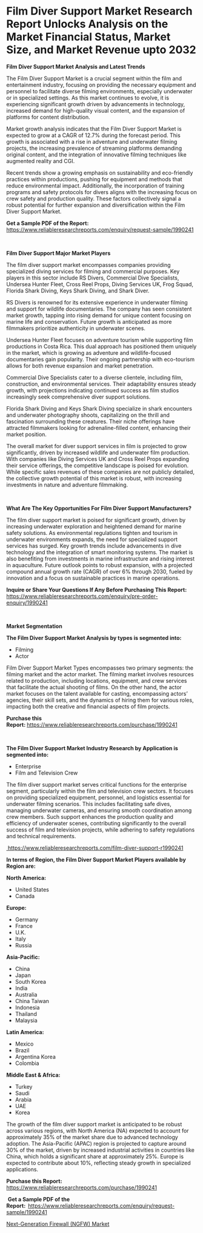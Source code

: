 <p><h1>Film Diver Support Market Research Report Unlocks Analysis on the Market Financial Status, Market Size, and Market Revenue upto 2032</h1></p><p><strong>Film Diver Support Market Analysis and Latest Trends</strong></p>
<p><p>The Film Diver Support Market is a crucial segment within the film and entertainment industry, focusing on providing the necessary equipment and personnel to facilitate diverse filming environments, especially underwater or in specialized settings. As this market continues to evolve, it is experiencing significant growth driven by advancements in technology, increased demand for high-quality visual content, and the expansion of platforms for content distribution.</p><p>Market growth analysis indicates that the Film Diver Support Market is expected to grow at a CAGR of 12.7% during the forecast period. This growth is associated with a rise in adventure and underwater filming projects, the increasing prevalence of streaming platforms demanding original content, and the integration of innovative filming techniques like augmented reality and CGI. </p><p>Recent trends show a growing emphasis on sustainability and eco-friendly practices within productions, pushing for equipment and methods that reduce environmental impact. Additionally, the incorporation of training programs and safety protocols for divers aligns with the increasing focus on crew safety and production quality. These factors collectively signal a robust potential for further expansion and diversification within the Film Diver Support Market.</p></p>
<p><strong>Get a Sample PDF of the Report:&nbsp;</strong> <a href="https://www.reliableresearchreports.com/enquiry/request-sample/1990241?utm_campaign=3257&utm_medium=2&utm_source=Github&utm_content=ia&utm_term=11032025&utm_id=film-diver-support">https://www.reliableresearchreports.com/enquiry/request-sample/1990241</a></p>
<p>&nbsp;</p>
<p><strong>Film Diver Support Major Market Players</strong></p>
<p><p>The film diver support market encompasses companies providing specialized diving services for filming and commercial purposes. Key players in this sector include RS Divers, Commercial Dive Specialists, Undersea Hunter Fleet, Cross Reel Props, Diving Services UK, Frog Squad, Florida Shark Diving, Keys Shark Diving, and Shark Diver. </p><p>RS Divers is renowned for its extensive experience in underwater filming and support for wildlife documentaries. The company has seen consistent market growth, tapping into rising demand for unique content focusing on marine life and conservation. Future growth is anticipated as more filmmakers prioritize authenticity in underwater scenes.</p><p>Undersea Hunter Fleet focuses on adventure tourism while supporting film productions in Costa Rica. This dual approach has positioned them uniquely in the market, which is growing as adventure and wildlife-focused documentaries gain popularity. Their ongoing partnership with eco-tourism allows for both revenue expansion and market penetration.</p><p>Commercial Dive Specialists cater to a diverse clientele, including film, construction, and environmental services. Their adaptability ensures steady growth, with projections indicating continued success as film studios increasingly seek comprehensive diver support solutions.</p><p>Florida Shark Diving and Keys Shark Diving specialize in shark encounters and underwater photography shoots, capitalizing on the thrill and fascination surrounding these creatures. Their niche offerings have attracted filmmakers looking for adrenaline-filled content, enhancing their market position.</p><p>The overall market for diver support services in film is projected to grow significantly, driven by increased wildlife and underwater film production. With companies like Diving Services UK and Cross Reel Props expanding their service offerings, the competitive landscape is poised for evolution. While specific sales revenues of these companies are not publicly detailed, the collective growth potential of this market is robust, with increasing investments in nature and adventure filmmaking.</p></p>
<p>&nbsp;</p>
<p><strong>What Are The Key Opportunities For Film Diver Support Manufacturers?</strong></p>
<p><p>The film diver support market is poised for significant growth, driven by increasing underwater exploration and heightened demand for marine safety solutions. As environmental regulations tighten and tourism in underwater environments expands, the need for specialized support services has surged. Key growth trends include advancements in dive technology and the integration of smart monitoring systems. The market is also benefiting from investments in marine infrastructure and rising interest in aquaculture. Future outlook points to robust expansion, with a projected compound annual growth rate (CAGR) of over 6% through 2030, fueled by innovation and a focus on sustainable practices in marine operations.</p></p>
<p><strong>Inquire or Share Your Questions If Any Before Purchasing This Report:</strong> <a href="https://www.reliableresearchreports.com/enquiry/pre-order-enquiry/1990241?utm_campaign=3257&utm_medium=2&utm_source=Github&utm_content=ia&utm_term=11032025&utm_id=film-diver-support">https://www.reliableresearchreports.com/enquiry/pre-order-enquiry/1990241</a></p>
<p>&nbsp;</p>
<p><strong>Market Segmentation</strong></p>
<p><strong>The Film Diver Support Market Analysis by types is segmented into:</strong></p>
<p><ul><li>Filming</li><li>Actor</li></ul></p>
<p><p>Film Diver Support Market Types encompasses two primary segments: the filming market and the actor market. The filming market involves resources related to production, including locations, equipment, and crew services that facilitate the actual shooting of films. On the other hand, the actor market focuses on the talent available for casting, encompassing actors’ agencies, their skill sets, and the dynamics of hiring them for various roles, impacting both the creative and financial aspects of film projects.</p></p>
<p><strong>Purchase this Report:&nbsp;</strong><a href="https://www.reliableresearchreports.com/purchase/1990241?utm_campaign=3257&utm_medium=2&utm_source=Github&utm_content=ia&utm_term=11032025&utm_id=film-diver-support">https://www.reliableresearchreports.com/purchase/1990241</a></p>
<p>&nbsp;</p>
<p><strong>The Film Diver Support Market Industry Research by Application is segmented into:</strong></p>
<p><ul><li>Enterprise</li><li>Film and Television Crew</li></ul></p>
<p><p>The film diver support market serves critical functions for the enterprise segment, particularly within the film and television crew sectors. It focuses on providing specialized equipment, personnel, and logistics essential for underwater filming scenarios. This includes facilitating safe dives, managing underwater cameras, and ensuring smooth coordination among crew members. Such support enhances the production quality and efficiency of underwater scenes, contributing significantly to the overall success of film and television projects, while adhering to safety regulations and technical requirements.</p></p>
<p><a href="https://www.reliableresearchreports.com/film-diver-support-r1990241?utm_campaign=3257&utm_medium=2&utm_source=Github&utm_content=ia&utm_term=11032025&utm_id=film-diver-support">&nbsp;https://www.reliableresearchreports.com/film-diver-support-r1990241</a></p>
<p><strong>In terms of Region, the Film Diver Support Market Players available by Region are:</strong></p>
<p>
    <p> <strong> North America: </strong>
        <ul>
            <li>United States</li>
            <li>Canada</li>
        </ul>
        </p> 
    <p> <strong> Europe: </strong>
        <ul>
            <li>Germany</li>
            <li>France</li>
            <li>U.K.</li>
            <li>Italy</li>
            <li>Russia</li>
        </ul>
        </p> 
    <p> <strong> Asia-Pacific: </strong>
        <ul>
            <li>China</li>
            <li>Japan</li>
            <li>South Korea</li>
            <li>India</li>
            <li>Australia</li>
            <li>China Taiwan</li>
            <li>Indonesia</li>
            <li>Thailand</li>
            <li>Malaysia</li>
        </ul>
        </p> 
    <p> <strong> Latin America: </strong>
        <ul>
            <li>Mexico</li>
            <li>Brazil</li>
            <li>Argentina Korea</li>
            <li>Colombia</li>
        </ul>
        </p> 
    <p> <strong> Middle East & Africa: </strong>
        <ul>
            <li>Turkey</li>
            <li>Saudi</li>
            <li>Arabia</li>
            <li>UAE</li>
            <li>Korea</li>
        </ul>
    </p>
    </p>
<p><p>The growth of the film diver support market is anticipated to be robust across various regions, with North America (NA) expected to account for approximately 35% of the market share due to advanced technology adoption. The Asia-Pacific (APAC) region is projected to capture around 30% of the market, driven by increased industrial activities in countries like China, which holds a significant share at approximately 25%. Europe is expected to contribute about 10%, reflecting steady growth in specialized applications.</p></p>
<p><strong>Purchase this Report: </strong><a href="https://www.reliableresearchreports.com/purchase/1990241?utm_campaign=3257&utm_medium=2&utm_source=Github&utm_content=ia&utm_term=11032025&utm_id=film-diver-support">https://www.reliableresearchreports.com/purchase/1990241</a></p>
<p>&nbsp;<strong>Get a Sample PDF of the Report:&nbsp;&nbsp;</strong><a href="https://www.reliableresearchreports.com/enquiry/request-sample/1990241?utm_campaign=3257&utm_medium=2&utm_source=Github&utm_content=ia&utm_term=11032025&utm_id=film-diver-support">https://www.reliableresearchreports.com/enquiry/request-sample/1990241</a></p>
<p><strong></strong></p>
<p><p><a href="https://github.com/bedelibekwe58/Market-Research-Report-List-1/blob/main/next-generation-firewall-ngfw-market.md?utm_campaign=3257&utm_medium=2&utm_source=Github&utm_content=ia&utm_term=11032025&utm_id=film-diver-support">Next-Generation Firewall (NGFW) Market</a></p></p>